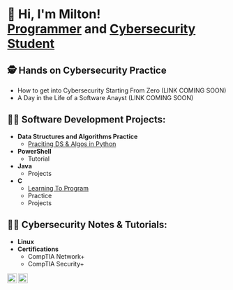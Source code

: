 <h1>👋 Hi, I'm Milton!
<br/>
<a href="https://github.com/miltonorlando">Programmer</a> and <a href="https://www.linkedin.com/in/miltonorlandoperez/">Cybersecurity Student</a></h1>

<h2>🕵️ Hands on Cybersecurity Practice</h2>

-  How to get into Cybersecurity Starting From Zero (LINK COMING SOON)
-  A Day in the Life of a Software Anayst (LINK COMING SOON)

<h2>👨‍💻 Software Development Projects:</h2>

- <b>Data Structures and Algorithms Practice</b>
  - [Praciting DS & Algos in Python](https://github.com/miltonorlando/Algorithms-Practice)
- <b>PowerShell</b>
  - Tutorial
- <b>Java</b>
  - Projects
- <b>C</b>
  - [Learning To Program](https://github.com/miltonorlando/C/tree/main/Notes)
  - Practice 
  - Projects

<h2>👨‍🏫 Cybersecurity Notes & Tutorials:</h2>

- <b>Linux</b>
- <b>Certifications</b>
  - CompTIA Network+
  - CompTIA Security+


[<img align="left" alt="MiltonOrlando | LinkedIn" width="22px" src="https://cdn.jsdelivr.net/npm/simple-icons@v3/icons/linkedin.svg" />][linkedin]
[<img align="left" alt="MiltonOrlando | YouTube" width="22px" src="https://cdn.jsdelivr.net/npm/simple-icons@v3/icons/youtube.svg" />][youtube]

[linkedin]: https://linkedin.com/in/miltonorlandoperez
[youtube]:  https://www.youtube.com/channel/UCvFzbFnhhOej-ZwKL82q5Xw

<!--
**miltonorlando/miltonorlando** is a ✨ _special_ ✨ repository because its `README.md` (this file) appears on my GitHub profile.

Here are some ideas to get you started:

- 🔭 I’m currently working on ...
- 🌱 I’m currently learning ...
- 👯 I’m looking to collaborate on ...
- 🤔 I’m looking for help with ...
- 💬 Ask me about ...
- 📫 How to reach me: ...
- 😄 Pronouns: ...
- ⚡ Fun fact: ...
-->
